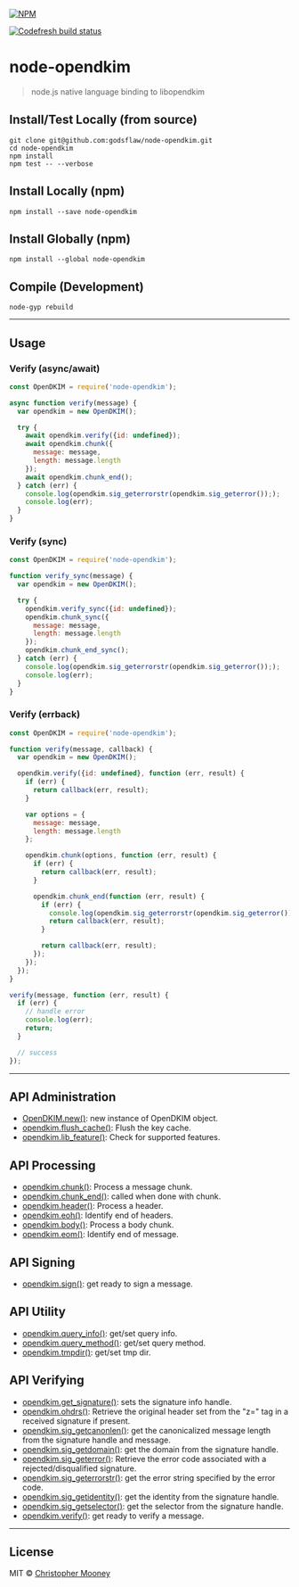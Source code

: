 [![NPM][npm-img]][npm-url]

[![Codefresh build status][cf-img]][cf-url]

# node-opendkim

> node.js native language binding to libopendkim

## Install/Test Locally (from source)

```
git clone git@github.com:godsflaw/node-opendkim.git
cd node-opendkim
npm install
npm test -- --verbose

```

## Install Locally (npm)

```
npm install --save node-opendkim
```

## Install Globally (npm)

```
npm install --global node-opendkim
```

## Compile (Development)

```
node-gyp rebuild

```

---

## Usage

### Verify (async/await)

```js
const OpenDKIM = require('node-opendkim');

async function verify(message) {
  var opendkim = new OpenDKIM();

  try {
    await opendkim.verify({id: undefined});
    await opendkim.chunk({
      message: message,
      length: message.length
    });
    await opendkim.chunk_end();
  } catch (err) {
    console.log(opendkim.sig_geterrorstr(opendkim.sig_geterror()););
    console.log(err);
  }
}
```

### Verify (sync)

```js
const OpenDKIM = require('node-opendkim');

function verify_sync(message) {
  var opendkim = new OpenDKIM();

  try {
    opendkim.verify_sync({id: undefined});
    opendkim.chunk_sync({
      message: message,
      length: message.length
    });
    opendkim.chunk_end_sync();
  } catch (err) {
    console.log(opendkim.sig_geterrorstr(opendkim.sig_geterror()););
    console.log(err);
  }
}
```

### Verify (errback)

```js
const OpenDKIM = require('node-opendkim');

function verify(message, callback) {
  var opendkim = new OpenDKIM();

  opendkim.verify({id: undefined}, function (err, result) {
    if (err) {
      return callback(err, result);
    }

    var options = {
      message: message,
      length: message.length
    };

    opendkim.chunk(options, function (err, result) {
      if (err) {
        return callback(err, result);
      }

      opendkim.chunk_end(function (err, result) {
        if (err) {
          console.log(opendkim.sig_geterrorstr(opendkim.sig_geterror()););
          return callback(err, result);
        }

        return callback(err, result);
      });
    });
  });
}

verify(message, function (err, result) {
  if (err) {
    // handle error
    console.log(err);
    return;
  }

  // success
});
```

---

## API Administration
* [OpenDKIM.new()](https://github.com/godsflaw/node-opendkim/wiki/OpenDKIM.new()): new instance of OpenDKIM object.
* [opendkim.flush_cache()](https://github.com/godsflaw/node-opendkim/wiki/opendkim.flush_cache()): Flush the key cache.
* [opendkim.lib_feature()](https://github.com/godsflaw/node-opendkim/wiki/opendkim.lib_feature()): Check for supported features.

## API Processing
* [opendkim.chunk()](https://github.com/godsflaw/node-opendkim/wiki/opendkim.chunk()): Process a message chunk.
* [opendkim.chunk_end()](https://github.com/godsflaw/node-opendkim/wiki/opendkim.chunk_end()): called when done with chunk.
* [opendkim.header()](https://github.com/godsflaw/node-opendkim/wiki/opendkim.header()): Process a header.
* [opendkim.eoh()](https://github.com/godsflaw/node-opendkim/wiki/opendkim.eoh()): Identify end of headers.
* [opendkim.body()](https://github.com/godsflaw/node-opendkim/wiki/opendkim.body()): Process a body chunk.
* [opendkim.eom()](https://github.com/godsflaw/node-opendkim/wiki/opendkim.eom()): Identify end of message.

## API Signing
* [opendkim.sign()](https://github.com/godsflaw/node-opendkim/wiki/opendkim.sign()): get ready to sign a message.

## API Utility
* [opendkim.query_info()](https://github.com/godsflaw/node-opendkim/wiki/opendkim.query_info()): get/set query info.
* [opendkim.query_method()](https://github.com/godsflaw/node-opendkim/wiki/opendkim.query_method()): get/set query method.
* [opendkim.tmpdir()](https://github.com/godsflaw/node-opendkim/wiki/opendkim.tmpdir()): get/set tmp dir.

## API Verifying
* [opendkim.get_signature()](https://github.com/godsflaw/node-opendkim/wiki/opendkim.get_signature()): sets the signature info handle.
* [opendkim.ohdrs()](https://github.com/godsflaw/node-opendkim/wiki/opendkim.ohdrs()): Retrieve the original header set from the "z=" tag in a received signature if present.
* [opendkim.sig_getcanonlen()](https://github.com/godsflaw/node-opendkim/wiki/opendkim.sig_getcanonlen()): get the canonicalized message length from the signature handle and message.
* [opendkim.sig_getdomain()](https://github.com/godsflaw/node-opendkim/wiki/opendkim.sig_getdomain()): get the domain from the signature handle.
* [opendkim.sig_geterror()](https://github.com/godsflaw/node-opendkim/wiki/opendkim.sig_geterror()): Retrieve the error code associated with a rejected/disqualified signature.
* [opendkim.sig_geterrorstr()](https://github.com/godsflaw/node-opendkim/wiki/opendkim.sig_geterrorstr()): get the error string specified by the error code.
* [opendkim.sig_getidentity()](https://github.com/godsflaw/node-opendkim/wiki/opendkim.sig_getidentity()): get the identity from the signature handle.
* [opendkim.sig_getselector()](https://github.com/godsflaw/node-opendkim/wiki/opendkim.sig_getselector()): get the selector from the signature handle.
* [opendkim.verify()](https://github.com/godsflaw/node-opendkim/wiki/opendkim.verify()): get ready to verify a message.

---

## License

MIT © [Christopher Mooney](https://github.com/godsflaw)

[cf-img]: https://g.codefresh.io/api/badges/build?repoOwner=godsflaw&repoName=node-opendkim&branch=dev&pipelineName=node-opendkim&accountName=godsflaw&type=cf-1
[cf-url]: https://g.codefresh.io/repositories/godsflaw/node-opendkim/builds?filter=trigger:build;branch:dev;service:59d2a742525f1c000154fbe8~node-opendkim
[npm-img]: https://nodei.co/npm/node-opendkim.png
[npm-url]: https://www.npmjs.com/package/node-opendkim
